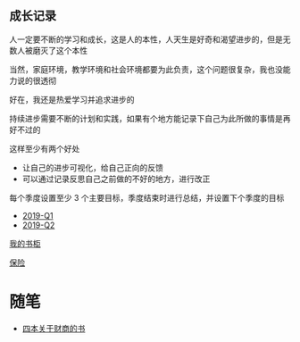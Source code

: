 

## 成长记录

人一定要不断的学习和成长，这是人的本性，人天生是好奇和渴望进步的，但是无数人被磨灭了这个本性

当然，家庭环境，教学环境和社会环境都要为此负责，这个问题很复杂，我也没能力说的很透彻

好在，我还是热爱学习并追求进步的

持续进步需要不断的计划和实践，如果有个地方能记录下自己为此所做的事情是再好不过的

这样至少有两个好处

* 让自己的进步可视化，给自己正向的反馈
* 可以通过记录反思自己之前做的不好的地方，进行改正

每个季度设置至少 3 个主要目标，季度结束时进行总结，并设置下个季度的目标

* [2019-Q1](./growth_record/2019/2019-q1.md)
* [2019-Q2](./growth_record/2019/2019-q2.md)

[我的书柜](bookcase.md)

[保险](./insurance/index.md)

# 随笔

* [四本关于财商的书](./post/四本关于财商的书.md)